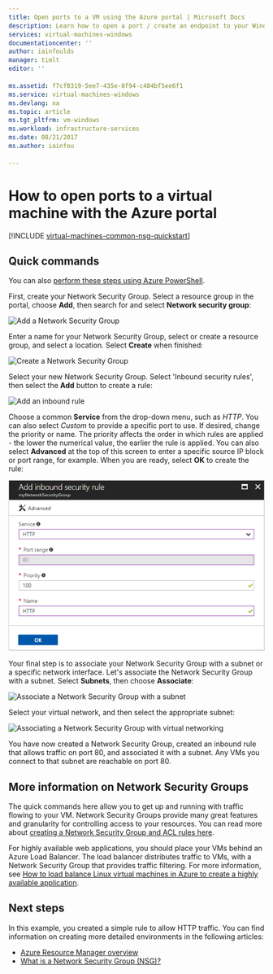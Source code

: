 ```yaml
---
title: Open ports to a VM using the Azure portal | Microsoft Docs
description: Learn how to open a port / create an endpoint to your Windows VM using the resource manager deployment model in the Azure Portal
services: virtual-machines-windows
documentationcenter: ''
author: iainfoulds
manager: timlt
editor: ''

ms.assetid: f7cf0319-5ee7-435e-8f94-c484bf5ee6f1
ms.service: virtual-machines-windows
ms.devlang: na
ms.topic: article
ms.tgt_pltfrm: vm-windows
ms.workload: infrastructure-services
ms.date: 08/21/2017
ms.author: iainfou

---
```

# How to open ports to a virtual machine with the Azure portal
[!INCLUDE [virtual-machines-common-nsg-quickstart](../../../includes/virtual-machines-common-nsg-quickstart.md)]

## Quick commands
You can also [perform these steps using Azure PowerShell](nsg-quickstart-powershell.md).

First, create your Network Security Group. Select a resource group in the portal, choose **Add**, then search for and select **Network security group**:

![Add a Network Security Group](./media/nsg-quickstart-portal/add-nsg.png)

Enter a name for your Network Security Group, select or create a resource group, and select a location. Select **Create** when finished:

![Create a Network Security Group](./media/nsg-quickstart-portal/create-nsg.png)

Select your new Network Security Group. Select 'Inbound security rules', then select the **Add** button to create a rule:

![Add an inbound rule](./media/nsg-quickstart-portal/add-inbound-rule.png)

Choose a common **Service** from the drop-down menu, such as *HTTP*. You can also select *Custom* to provide a specific port to use. If desired, change the priority or name. The priority affects the order in which rules are applied - the lower the numerical value, the earlier the rule is applied. You can also select **Advanced** at the top of this screen to enter a specific source IP block or port range, for example. When you are ready, select **OK** to create the rule:

![Create an inbound rule](./media/nsg-quickstart-portal/create-inbound-rule.png)

Your final step is to associate your Network Security Group with a subnet or a specific network interface. Let's associate the Network Security Group with a subnet. Select **Subnets**, then choose **Associate**:

![Associate a Network Security Group with a subnet](./media/nsg-quickstart-portal/associate-subnet.png)

Select your virtual network, and then select the appropriate subnet:

![Associating a Network Security Group with virtual networking](./media/nsg-quickstart-portal/select-vnet-subnet.png)

You have now created a Network Security Group, created an inbound rule that allows traffic on port 80, and associated it with a subnet. Any VMs you connect to that subnet are reachable on port 80.

## More information on Network Security Groups
The quick commands here allow you to get up and running with traffic flowing to your VM. Network Security Groups provide many great features and granularity for controlling access to your resources. You can read more about [creating a Network Security Group and ACL rules here](../../virtual-network/virtual-networks-create-nsg-arm-ps.md).

For highly available web applications, you should place your VMs behind an Azure Load Balancer. The load balancer distributes traffic to VMs, with a Network Security Group that provides traffic filtering. For more information, see [How to load balance Linux virtual machines in Azure to create a highly available application](tutorial-load-balancer.md).

## Next steps
In this example, you created a simple rule to allow HTTP traffic. You can find information on creating more detailed environments in the following articles:

* [Azure Resource Manager overview](../../azure-resource-manager/resource-group-overview.md)
* [What is a Network Security Group (NSG)?](../../virtual-network/virtual-networks-nsg.md)